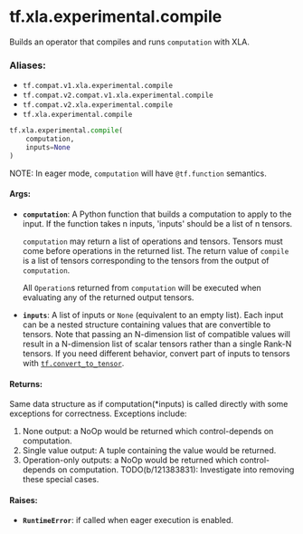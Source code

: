 <div itemscope itemtype="http://developers.google.com/ReferenceObject">
<meta itemprop="name" content="tf.xla.experimental.compile" />
<meta itemprop="path" content="Stable" />
</div>

# tf.xla.experimental.compile

Builds an operator that compiles and runs `computation` with XLA.

### Aliases:

* `tf.compat.v1.xla.experimental.compile`
* `tf.compat.v2.compat.v1.xla.experimental.compile`
* `tf.compat.v2.xla.experimental.compile`
* `tf.xla.experimental.compile`

``` python
tf.xla.experimental.compile(
    computation,
    inputs=None
)
```

<!-- Placeholder for "Used in" -->

NOTE: In eager mode, `computation` will have `@tf.function` semantics.

#### Args:


* <b>`computation`</b>: A Python function that builds a computation to apply to the
  input. If the function takes n inputs, 'inputs' should be a list of n
  tensors.

  `computation` may return a list of operations and tensors.  Tensors must
  come before operations in the returned list.  The return value of
  `compile` is a list of tensors corresponding to the tensors from the
  output of `computation`.

  All `Operation`s returned from `computation` will be executed when
  evaluating any of the returned output tensors.
* <b>`inputs`</b>: A list of inputs or `None` (equivalent to an empty list). Each input
  can be a nested structure containing values that are convertible to
  tensors. Note that passing an N-dimension list of compatible values will
  result in a N-dimension list of scalar tensors rather than a single Rank-N
  tensors. If you need different behavior, convert part of inputs to tensors
  with <a href="../../../tf/convert_to_tensor.md"><code>tf.convert_to_tensor</code></a>.


#### Returns:

Same data structure as if computation(*inputs) is called directly with some
exceptions for correctness. Exceptions include:
  1) None output: a NoOp would be returned which control-depends on
     computation.
  2) Single value output: A tuple containing the value would be returned.
  3) Operation-only outputs: a NoOp would be returned which
     control-depends on computation.
  TODO(b/121383831): Investigate into removing these special cases.



#### Raises:


* <b>`RuntimeError`</b>: if called when eager execution is enabled.